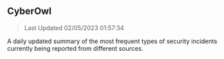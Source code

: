 ## CyberOwl 
> Last Updated 02/05/2023 01:57:34 


A daily updated summary of the most frequent types of security incidents currently being reported from different sources.

